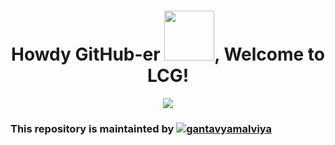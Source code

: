 <h1 align="center">Howdy GitHub-er <img src="https://i.pinimg.com/originals/8a/a4/59/8aa4595fb24b6ed585dddac4622b2445.gif" width="80">, Welcome to LCG!</h1>
<a href="https://lnctcodersgroup.github.io/">
<p align="center">
<img src="https://lnctcodersgroup.github.io/assets/img/logo.png"/>
</p></a>

### This repository is maintainted by <a href="https://www.linkedin.com/in/gantavyamalviya/" target="blank"><img src="https://img.shields.io/badge/-Gantavya Malviya-blue?style=flat-square&logo=Linkedin&logoColor=white&link=https://www.linkedin.com/in/gantavyamalviya/" alt="gantavyamalviya"/></a>
